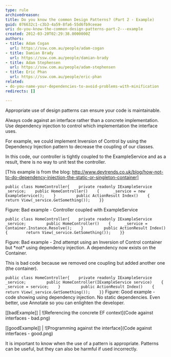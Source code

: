 ```yaml
---
type: rule
archivedreason: 
title: Do you know the common Design Patterns? (Part 2 - Example)
guid: 076632c1-c3b3-4a59-8fa6-55d6fb9ceeae
uri: do-you-know-the-common-design-patterns-part-2---example
created: 2012-03-20T02:29:38.0000000Z
authors:
- title: Adam Cogan
  url: https://ssw.com.au/people/adam-cogan
- title: Damian Brady
  url: https://ssw.com.au/people/damian-brady
- title: Adam Stephensen
  url: https://ssw.com.au/people/adam-stephensen
- title: Eric Phan
  url: https://ssw.com.au/people/eric-phan
related:
- do-you-name-your-dependencies-to-avoid-problems-with-minification
redirects: []

---
```


Appropriate use of design patterns can ensure your code is maintainable.

<!--endintro-->

Always code against an interface rather than a concrete implementation. Use dependency injection to control which implementation the interface uses.

For example, we could implement Inversion of Control by using the Dependency Injection pattern to decrease the coupling of our classes.

In this code, our controller is tightly coupled to the ExampleService and as a result, there is no way to unit test the controller.

[This example is from the blog: http://www.devtrends.co.uk/blog/how-not-to-do-dependency-injection-the-static-or-singleton-container]

`public class HomeController{    private readonly IExampleService _service;    public HomeController()    {      _service = new ExampleService();    }         public ActionResult Index()    {        return View(_service.GetSomething());    }}`

Figure: Bad example - Controller coupled with ExampleService

`public class HomeController{    private readonly IExampleService _service;         public HomeController()    {      _service = Container.Instance.Resolve();    }         public ActionResult Index()    {        return View(_service.GetSomething());    }}`

Figure: Bad example - 2nd attempt using an Inversion of Control container but \*not\* using dependency injection. A dependency now exists on the Container.

This is bad code because we removed one coupling but added another one (the container).

`public class HomeController{    private readonly IExampleService _service;         public HomeController(IExampleService service)    {      _service = service;    }         public ActionResult Index()    {        return View(_service.GetSomething());    }}`
Figure: Good example - code showing using dependency injection. No static dependencies. 
Even better, use Annotate so you can enlighten the developer.


[[badExample]]
| ![Referencing the concrete EF context](Code against interfaces - bad.png)


[[goodExample]]
| ![Programming against the interface](Code against interfaces - good.png)

It is important to know when the use of a pattern is appropriate.  Patterns can be useful, but they can also be harmful if used incorrectly.
